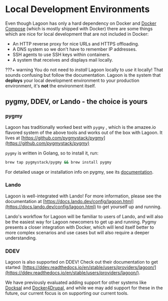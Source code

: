 # Local Development Environments

Even though Lagoon has only a hard dependency on Docker and [Docker Compose](https://docs.docker.com/compose/) \(which is mostly shipped with Docker\) there are some things which are nice for local development that are not included in Docker:

* An HTTP reverse proxy for nice URLs and HTTPS offloading.
* A DNS system so we don't have to remember IP addresses.
* SSH agents to use SSH keys within containers.
* A system that receives and displays mail locally.

???+ warning
    You do not need to _install_ Lagoon locally to _use_ it locally! That sounds confusing but follow the documentation. Lagoon is the system that **deploys** your local development environment to your production environment, it's **not** the environment itself.

## pygmy, DDEV, or Lando - the choice is yours

### pygmy

Lagoon has traditionally worked best with `pygmy` , which is the amazee.io flavored system of the above tools and works out of the box with Lagoon. It lives at [https://github.com/pygmystack/pygmy](https://github.com/pygmystack/pygmy)

`pygmy` is written in Golang, so to install it, run:

```bash title="Install with HomeBrew"
brew tap pygmystack/pygmy && brew install pygmy
```

For detailed usage or installation info on pygmy, see its [documentation](https://pygmy.readthedocs.io/en/master/).

### Lando

Lagoon is well-integrated with Lando! For more information, please see the documentation at [https://docs.lando.dev/config/lagoon.html](https://docs.lando.dev/config/lagoon.html) to get yourself up and running.

Lando's workflow for Lagoon will be familiar to users of Lando, and will also be the easiest way for Lagoon newcomers to get up and running. Pygmy presents a closer integration with Docker, which will lend itself better to more complex scenarios and use cases but will also require a deeper understanding.

### DDEV

Lagoon is also supported on DDEV! Check out their documentation to get started: [https://ddev.readthedocs.io/en/stable/users/providers/lagoon/](https://ddev.readthedocs.io/en/stable/users/providers/lagoon/).

We have previously evaluated adding support for other systems like [Docksal](https://docksal.io/) and [Docker4Drupal](https://wodby.com/docs/stacks/drupal/local/), and while we may add support for these in the future, our current focus is on supporting our current tools.
